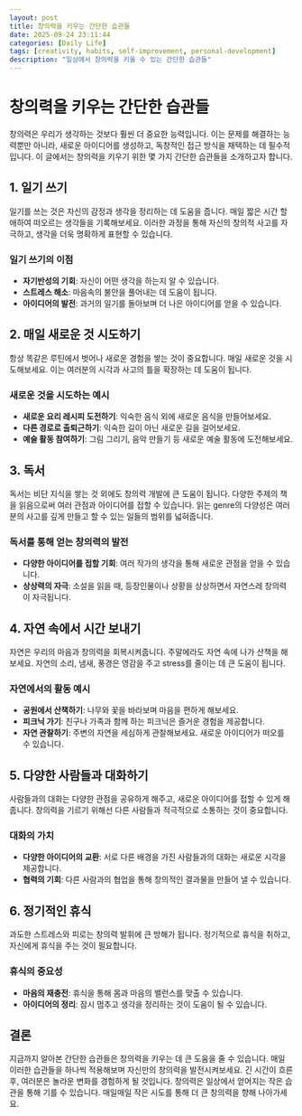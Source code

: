 ```yaml
---
layout: post
title: 창의력을 키우는 간단한 습관들
date: 2025-09-24 23:11:44
categories: [Daily Life]
tags: [creativity, habits, self-improvement, personal-development]
description: "일상에서 창의력을 키울 수 있는 간단한 습관들"
---
```


# 창의력을 키우는 간단한 습관들

창의력은 우리가 생각하는 것보다 훨씬 더 중요한 능력입니다. 이는 문제를 해결하는 능력뿐만 아니라, 새로운 아이디어를 생성하고, 독창적인 접근 방식을 채택하는 데 필수적입니다. 이 글에서는 창의력을 키우기 위한 몇 가지 간단한 습관들을 소개하고자 합니다.

## 1. 일기 쓰기

일기를 쓰는 것은 자신의 감정과 생각을 정리하는 데 도움을 줍니다. 매일 짧은 시간 할애하여 떠오르는 생각들을 기록해보세요. 이러한 과정을 통해 자신의 창의적 사고를 자극하고, 생각을 더욱 명확하게 표현할 수 있습니다.

### 일기 쓰기의 이점
- **자기반성의 기회**: 자신이 어떤 생각을 하는지 알 수 있습니다.  
- **스트레스 해소**: 마음속의 불안을 풀어내는 데 도움이 됩니다.  
- **아이디어의 발전**: 과거의 일기를 돌아보며 더 나은 아이디어를 얻을 수 있습니다.

## 2. 매일 새로운 것 시도하기

항상 똑같은 루틴에서 벗어나 새로운 경험을 쌓는 것이 중요합니다. 매일 새로운 것을 시도해보세요. 이는 여러분의 시각과 사고의 틀을 확장하는 데 도움이 됩니다.

### 새로운 것을 시도하는 예시
- **새로운 요리 레시피 도전하기**: 익숙한 음식 외에 새로운 음식을 만들어보세요.  
- **다른 경로로 출퇴근하기**: 익숙한 길이 아닌 새로운 길을 걸어보세요.  
- **예술 활동 참여하기**: 그림 그리기, 음악 만들기 등 새로운 예술 활동에 도전해보세요.

## 3. 독서

독서는 비단 지식을 쌓는 것 외에도 창의력 개발에 큰 도움이 됩니다. 다양한 주제의 책을 읽음으로써 여러 관점과 아이디어를 접할 수 있습니다. 읽는 genre의 다양성은 여러분의 사고를 깊게 만들고 할 수 있는 일들의 범위를 넓혀줍니다.

### 독서를 통해 얻는 창의력의 발전
- **다양한 아이디어를 접할 기회**: 여러 작가의 생각을 통해 새로운 관점을 얻을 수 있습니다.  
- **상상력의 자극**: 소설을 읽을 때, 등장인물이나 상황을 상상하면서 자연스레 창의력이 자극됩니다.

## 4. 자연 속에서 시간 보내기

자연은 우리의 마음과 창의력을 회복시켜줍니다. 주말에라도 자연 속에 나가 산책을 해보세요. 자연의 소리, 냄새, 풍경은 영감을 주고 stress를 줄이는 데 큰 도움이 됩니다.

### 자연에서의 활동 예시
- **공원에서 산책하기**: 나무와 꽃을 바라보며 마음을 편하게 해보세요.  
- **피크닉 가기**: 친구나 가족과 함께 하는 피크닉은 즐거운 경험을 제공합니다.
- **자연 관찰하기**: 주변의 자연을 세심하게 관찰해보세요. 새로운 아이디어가 떠오를 수 있습니다.

## 5. 다양한 사람들과 대화하기

사람들과의 대화는 다양한 관점을 공유하게 해주고, 새로운 아이디어를 접할 수 있게 해줍니다. 창의력을 기르기 위해선 다른 사람들과 적극적으로 소통하는 것이 중요합니다.

### 대화의 가치
- **다양한 아이디어의 교환**: 서로 다른 배경을 가진 사람들과의 대화는 새로운 시각을 제공합니다.  
- **협력의 기회**: 다른 사람과의 협업을 통해 창의적인 결과물을 만들어 낼 수 있습니다.

## 6. 정기적인 휴식

과도한 스트레스와 피로는 창의력 발휘에 큰 방해가 됩니다. 정기적으로 휴식을 취하고, 자신에게 휴식을 주는 것이 필요합니다. 

### 휴식의 중요성
- **마음의 재충전**: 휴식을 통해 몸과 마음의 밸런스를 맞출 수 있습니다.  
- **아이디어의 정리**: 잠시 멈추고 생각을 정리하는 것이 도움이 될 수 있습니다.

## 결론

지금까지 알아본 간단한 습관들은 창의력을 키우는 데 큰 도움을 줄 수 있습니다. 매일 이러한 습관들을 하나씩 적용해보며 자신만의 창의력을 발전시켜보세요. 긴 시간이 흐른 후, 여러분은 놀라운 변화를 경험하게 될 것입니다. 창의력은 일상에서 얻어지는 작은 습관을 통해 기를 수 있습니다. 매일매일 작은 시도를 통해 더 큰 창의력을 향해 나아가세요.